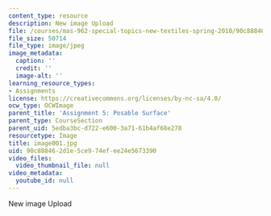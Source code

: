 ```yaml
---
content_type: resource
description: New image Upload
file: /courses/mas-962-special-topics-new-textiles-spring-2010/90c888462d1e5ce974efee24e5673390_image001.jpg
file_size: 50714
file_type: image/jpeg
image_metadata:
  caption: ''
  credit: ''
  image-alt: ''
learning_resource_types:
- Assignments
license: https://creativecommons.org/licenses/by-nc-sa/4.0/
ocw_type: OCWImage
parent_title: 'Assignment 5: Posable Surface'
parent_type: CourseSection
parent_uid: 5edba3bc-d722-e600-3a71-61b4af68e278
resourcetype: Image
title: image001.jpg
uid: 90c88846-2d1e-5ce9-74ef-ee24e5673390
video_files:
  video_thumbnail_file: null
video_metadata:
  youtube_id: null
---
```

New image Upload